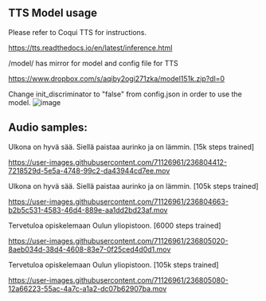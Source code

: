 ## TTS Model usage
Please refer to Coqui TTS for instructions.

https://tts.readthedocs.io/en/latest/inference.html

/model/ has mirror for model and config file for TTS

https://www.dropbox.com/s/aqiby2ogi271zka/model151k.zip?dl=0

Change init_discriminator to "false" from config.json in order to use the model.
![image](https://github.com/laurilako/tts_sop/assets/71126961/cbad69cb-d994-466e-89ef-f7f4b84801f7)


## Audio samples:

Ulkona on hyvä sää. Siellä paistaa aurinko ja on lämmin. [15k steps trained]

https://user-images.githubusercontent.com/71126961/236804412-7218529d-5e5a-4748-99c2-da43944cd7ee.mov

Ulkona on hyvä sää. Siellä paistaa aurinko ja on lämmin. [105k steps trained]

https://user-images.githubusercontent.com/71126961/236804663-b2b5c531-4583-46d4-889e-aa1dd2bd23af.mov

Tervetuloa opiskelemaan Oulun yliopistoon. [6000 steps trained]

https://user-images.githubusercontent.com/71126961/236805020-8aeb034d-38d4-4608-83e7-0f25ced4d0d1.mov

Tervetuloa opiskelemaan Oulun yliopistoon. [105k steps trained]

https://user-images.githubusercontent.com/71126961/236805080-12a66223-55ac-4a7c-a1a2-dc07b62907ba.mov
